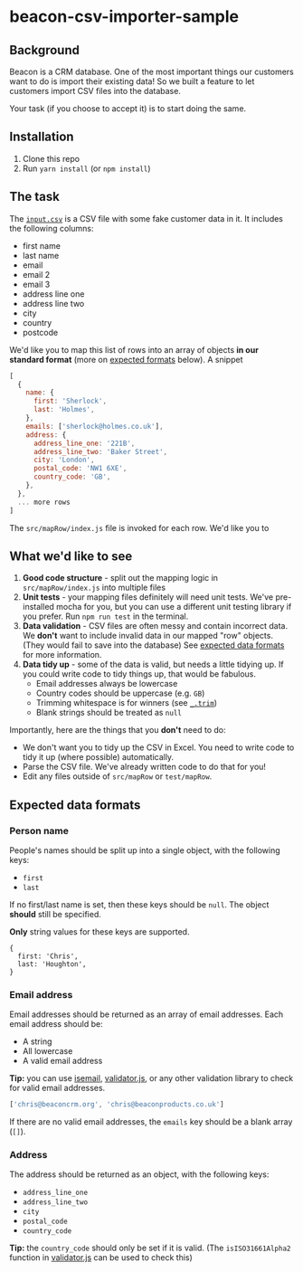 # beacon-csv-importer-sample

## Background

Beacon is a CRM database. One of the most important things our customers want to do is import their existing data! So we built a feature to let customers import CSV files into the database.

Your task (if you choose to accept it) is to start doing the same.


## Installation

1. Clone this repo
2. Run `yarn install` (or `npm install`)

## The task

The [`input.csv`](./input.csv) is a CSV file with some fake customer data in it. It includes the following columns:

* first name
* last name
* email
* email 2
* email 3
* address line one
* address line two
* city 
* country
* postcode

We'd like you to map this list of rows into an array of objects **in our standard format** (more on [expected formats](#expected-data-formats) below). A snippet 

```js
[
  {
    name: {
      first: 'Sherlock',
      last: 'Holmes',
    },
    emails: ['sherlock@holmes.co.uk'],
    address: {
      address_line_one: '221B',
      address_line_two: 'Baker Street',
      city: 'London',
      postal_code: 'NW1 6XE',
      country_code: 'GB',
    },
  },
  ... more rows
]
```

The `src/mapRow/index.js` file is invoked for each row. We'd like you to 


## What we'd like to see

1. **Good code structure** - split out the mapping logic in `src/mapRow/index.js` into multiple files
2. **Unit tests** - your mapping files definitely will need unit tests. We've pre-installed mocha for you, but you can use a different unit testing library if you prefer. Run `npm run test` in the terminal.
3. **Data validation** - CSV files are often messy and contain incorrect data. We __don't__ want to include invalid data in our mapped "row" objects. (They would fail to save into the database) See [expected data formats](#expected-data-formats) for more information.
4. **Data tidy up** - some of the data is valid, but needs a little tidying up. If you could write code to tidy things up, that would be fabulous.
    * Email addresses always be lowercase
    * Country codes should be uppercase (e.g. `GB`)
    * Trimming whitespace is for winners (see [`_.trim`](https://lodash.com/docs/4.17.15#trim))
    * Blank strings should be treated as `null`

Importantly, here are the things that you __don't__ need to do:

* We don't want you to tidy up the CSV in Excel. You need to write code to tidy it up (where possible) automatically.
* Parse the CSV file. We've already written code to do that for you!
* Edit any files outside of `src/mapRow` or `test/mapRow`.


## Expected data formats

### Person name

People's names should be split up into a single object, with the following keys:

* `first`
* `last`

If no first/last name is set, then these keys should be `null`. The object **should** still be specified.

**Only** string values for these keys are supported.

```
{
  first: 'Chris',
  last: 'Houghton',
}
```

### Email address

Email addresses should be returned as an array of email addresses. Each email address should be:

* A string
* All lowercase
* A valid email address

__Tip:__ you can use [isemail](https://www.npmjs.com/package/isemail), [validator.js](https://www.npmjs.com/package/validator), or any other validation library to check for valid email addresses.

```js
['chris@beaconcrm.org', 'chris@beaconproducts.co.uk']
```

If there are no valid email addresses, the `emails` key should be a blank array (`[]`).

### Address

The address should be returned as an object, with the following keys:

* `address_line_one`
* `address_line_two`
* `city`
* `postal_code`
* `country_code`

__Tip:__ the `country_code` should only be set if it is valid. (The `isISO31661Alpha2` function in [validator.js](https://www.npmjs.com/package/validator) can be used to check this)
